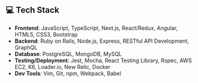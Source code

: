 ## 💻 Tech Stack
- **Frontend**: JavaScript, TypeScript, Next.js, React/Redux, Angular, HTML5, CSS3, Bootstrap
- **Backend**: Ruby on Rails, Node.js, Express, RESTful API Development, GraphQL
- **Database**: PostgreSQL, MongoDB, MySQL
- **Testing/Deployment**: Jest, Mocha, React Testing Library, Rspec, AWS EC2, K6, Loader.io, New Relic, Docker
- **Dev Tools**: Vim, Git, npm, Webpack, Babel

<!---
# Hello 👋 I'm Sean Park, a Full Stack Developer

Welcome to my GitHub profile! I'm passionate about building robust and scalable web applications. With a strong foundation in both front-end and back-end technologies, I bring a holistic approach to development. Currently exploring new opportunities to contribute my skills and expertise.

## 💻 Tech Stack
- **Frontend**: JavaScript, Ruby on Rails, TypeScript, Next.js, React/Redux, Angular, HTML5, CSS3, Bootstrap
- **Backend**: Ruby on Rails, Node.js, Express, RESTful API Development, GraphQL
- **Database**: PostgreSQL, MongoDB, MySQL
- **Testing/Deployment**: Jest, Mocha, React Testing Library, Rspec, AWS EC2, K6, Loader.io, New Relic, Docker
- **Dev Tools**: Vim, Git, npm, Webpack, Babel

## 🚀 Projects
Here are some projects I've worked on to showcase my abilities:

### [Pro Cleaners](https://prodrycleaners.net/)
Fully responsive local business landing page. Developed using React/CSS/Animations/Gradients.

### [Lawn and Order](https://lawnandordertx.net/)
Fully responsive local business landing page. Developed using React/CSS/Animations/Gradients.

### [Sunny Cleaners](https://sunnydrycleaners.net/)
Fully responsive local business landing page. Developed using React, Tailwind CSS, and Vite JS.

Feel free to explore more projects on my [seansangpark.com](https://seansangpark.com/).

## 📫 Let's Connect
I'm open to collaboration and new opportunities. If you're looking for a dedicated full-stack developer, let's connect!

- [seansangpark.com](https://seansangpark.com/)
- [LinkedIn/seansangpark](https://www.linkedin.com/in/seansangpark/)
- seansangpark@gmail.com

## 🌱 Learning
I believe in continuous learning and staying updated with the latest technologies. Currently exploring Python to enhance my skill set.
-->
